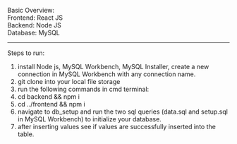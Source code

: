 Basic Overview:  
Frontend: React JS  
Backend: Node JS  
Database: MySQL  

--------------------------------------------------------------------------------------------------------------------------

Steps to run:
1. install Node js, MySQL Workbench, MySQL Installer, create a new connection in MySQL Workbench with any connection name.
2. git clone into your local file storage
3. run the following commands in cmd terminal:
 1. cd backend && npm i
 2. cd ../frontend && npm i
4. navigate to db_setup and run the two sql queries (data.sql and setup.sql in MySQL Workbench) to initialize your database.
4. after inserting values see if values are successfully inserted into the table.
